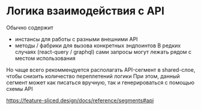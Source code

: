 # Логика взаимодействия с API

Обычно содержит

- инстансы для работы с разными внешними API
- методы / фабрики для вызова конкретных эндпоинтов
В редких случаях (react-query / graphql) сами запросы могут лежать рядом с местом использования

Но чаще всего рекоммендуется располагать API-сегмент в shared-слое, чтобы снизить количество переплетений логики
При этом, данный сегмент может как писаться вручную, так и генерироваться с помощью схемы API

https://feature-sliced.design/docs/reference/segments#api
